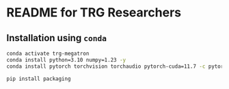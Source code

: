 # README for TRG Researchers

## Installation using `conda`

```bash
conda activate trg-megatron
conda install python=3.10 numpy=1.23 -y
conda install pytorch torchvision torchaudio pytorch-cuda=11.7 -c pytorch -c nvidia -y

pip install packaging
```

